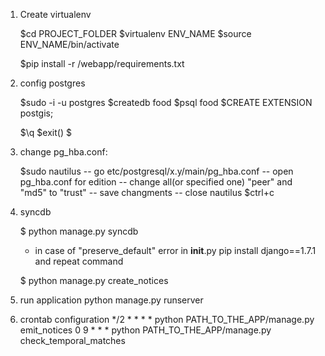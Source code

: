 1. Create virtualenv

	$cd PROJECT_FOLDER
	$virtualenv ENV_NAME
	$source ENV_NAME/bin/activate

	$pip install -r /webapp/requirements.txt

2. config postgres

	$sudo -i -u postgres
	$<postgres>createdb food
	$<postgres>psql food
	$<postgres><psql>CREATE EXTENSION postgis;

	$<postgres><psql>\q
	$<postgres>exit()
	$
3. change pg_hba.conf:

	$sudo nautilus
	  -- go etc/postgresql/x.y/main/pg_hba.conf
	  -- open pg_hba.conf for edition
          -- change all(or specified one) "peer" and "md5" to "trust"
	  -- save changments
          -- close nautilus
	$ctrl+c

4. syncdb

	$ python manage.py syncdb

	* in case of "preserve_default" error in __init__.py
		pip install django==1.7.1
	   and repeat command

	$ python manage.py create_notices

5. run application
	python manage.py runserver



6. crontab configuration
*/2 * * * * python PATH_TO_THE_APP/manage.py emit_notices
0 9 * * * python PATH_TO_THE_APP/manage.py check_temporal_matches
